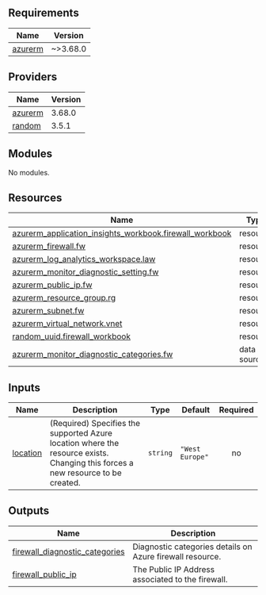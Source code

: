 <!-- BEGIN_TF_DOCS -->
## Requirements

| Name | Version |
|------|---------|
| <a name="requirement_azurerm"></a> [azurerm](#requirement\_azurerm) | ~>3.68.0 |

## Providers

| Name | Version |
|------|---------|
| <a name="provider_azurerm"></a> [azurerm](#provider\_azurerm) | 3.68.0 |
| <a name="provider_random"></a> [random](#provider\_random) | 3.5.1 |

## Modules

No modules.

## Resources

| Name | Type |
|------|------|
| [azurerm_application_insights_workbook.firewall_workbook](https://registry.terraform.io/providers/hashicorp/azurerm/latest/docs/resources/application_insights_workbook) | resource |
| [azurerm_firewall.fw](https://registry.terraform.io/providers/hashicorp/azurerm/latest/docs/resources/firewall) | resource |
| [azurerm_log_analytics_workspace.law](https://registry.terraform.io/providers/hashicorp/azurerm/latest/docs/resources/log_analytics_workspace) | resource |
| [azurerm_monitor_diagnostic_setting.fw](https://registry.terraform.io/providers/hashicorp/azurerm/latest/docs/resources/monitor_diagnostic_setting) | resource |
| [azurerm_public_ip.fw](https://registry.terraform.io/providers/hashicorp/azurerm/latest/docs/resources/public_ip) | resource |
| [azurerm_resource_group.rg](https://registry.terraform.io/providers/hashicorp/azurerm/latest/docs/resources/resource_group) | resource |
| [azurerm_subnet.fw](https://registry.terraform.io/providers/hashicorp/azurerm/latest/docs/resources/subnet) | resource |
| [azurerm_virtual_network.vnet](https://registry.terraform.io/providers/hashicorp/azurerm/latest/docs/resources/virtual_network) | resource |
| [random_uuid.firewall_workbook](https://registry.terraform.io/providers/hashicorp/random/latest/docs/resources/uuid) | resource |
| [azurerm_monitor_diagnostic_categories.fw](https://registry.terraform.io/providers/hashicorp/azurerm/latest/docs/data-sources/monitor_diagnostic_categories) | data source |

## Inputs

| Name | Description | Type | Default | Required |
|------|-------------|------|---------|:--------:|
| <a name="input_location"></a> [location](#input\_location) | (Required) Specifies the supported Azure location where the resource exists. Changing this forces a new resource to be created. | `string` | `"West Europe"` | no |

## Outputs

| Name | Description |
|------|-------------|
| <a name="output_firewall_diagnostic_categories"></a> [firewall\_diagnostic\_categories](#output\_firewall\_diagnostic\_categories) | Diagnostic categories details on Azure firewall resource. |
| <a name="output_firewall_public_ip"></a> [firewall\_public\_ip](#output\_firewall\_public\_ip) | The Public IP Address associated to the firewall. |
<!-- END_TF_DOCS -->